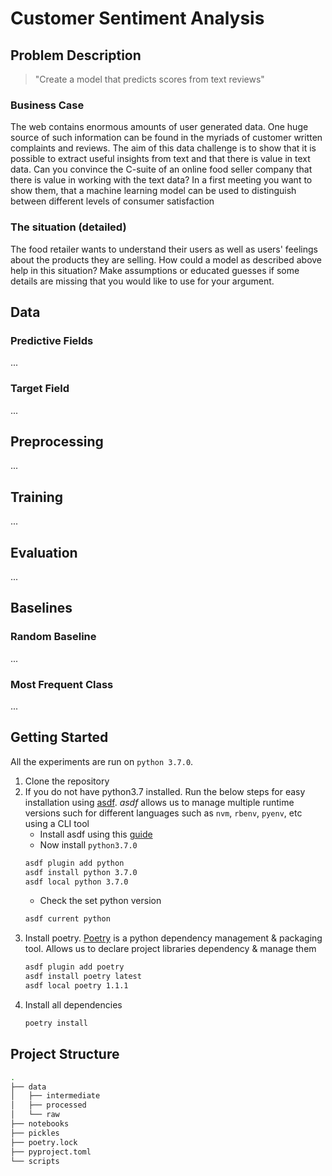 # Customer Sentiment Analysis
## Problem Description
> "Create a model that predicts scores from text reviews"

### Business Case
The web contains enormous amounts of user generated data. One huge source of such information can be found in the myriads of customer written complaints and reviews.
The aim of this data challenge is to show that it is possible to extract useful insights from text and that there is value in text data. Can you convince the C-suite of an online food seller company that there is value in working with the text data? In a first meeting you want to show them, that a machine learning model can be used to distinguish between different levels of consumer satisfaction

### The situation (detailed)
The food retailer wants to understand their users as well as users' feelings about the products they are selling.
How could a model as described above help in this situation? Make assumptions or educated guesses if some details are missing that you would like to use for your argument.

## Data
### Predictive Fields
...

### Target Field
...

## Preprocessing
...

## Training
...

## Evaluation
...

## Baselines
### Random Baseline
...

### Most Frequent Class
...

## Getting Started
All the experiments are run on `python 3.7.0`.

1. Clone the repository
2. If you do not have python3.7 installed. Run the below steps for easy installation using [asdf](https://asdf-vm.com/). *asdf* allows us to manage multiple runtime versions such for different languages such as `nvm`, `rbenv`, `pyenv`, etc using a CLI tool
	* Install asdf using this [guide](https://asdf-vm.com/#/core-manage-asdf-vm?id=install)
	* Now install `python3.7.0`
	```bash
	asdf plugin add python
	asdf install python 3.7.0
	asdf local python 3.7.0
	```
	* Check the set python version
	```bash
	asdf current python
	```
3. Install poetry. [Poetry](https://python-poetry.org/docs/) is a python dependency management & packaging tool. Allows us to declare project libraries dependency & manage them
	```bash
	asdf plugin add poetry
	asdf install poetry latest
	asdf local poetry 1.1.1
	```
4. Install all dependencies
	```bash
	poetry install
	```

## Project Structure
```bash
.
├── data
│   ├── intermediate
│   ├── processed
│   └── raw
├── notebooks
├── pickles
├── poetry.lock
├── pyproject.toml
└── scripts
```